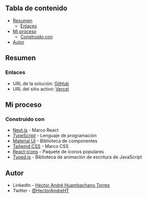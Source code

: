 ## Tabla de contenido

- [Resumen](#resumen)
  - [Enlaces](#enlaces)
- [Mi proceso](#mi-proceso)
  - [Construido con](#construido-con)
- [Autor](#autor)

## Resumen

### Enlaces

- URL de la solución: [GitHub](https://github.com/AndreDev12/next-portfolio)
- URL del sitio activo: [Vercel]()

## Mi proceso

### Construido con

- [Next.js](https://nextjs.org/) - Marco React
- [TypeScript](https://www.typescriptlang.org/) - Lenguaje de programación
- [Material UI](https://mui.com/material-ui/) - Biblioteca de componentes
- [Tailwind CSS](https://tailwindcss.com/) - Marco CSS
- [React-icons](https://www.npmjs.com/package/react-icons) - Paquete de íconos populares
- [Typed.js](https://www.npmjs.com/package/typed.js) - Biblioteca de animación de escritura de JavaScript

## Autor

- LinkedIn - [Héctor André Huambachano Torres](https://www.linkedin.com/in/h%C3%A9ctor-andr%C3%A9-huambachano-torres/)
- Twitter - [@HectorAndreHT](https://twitter.com/HectorAndreHT)
